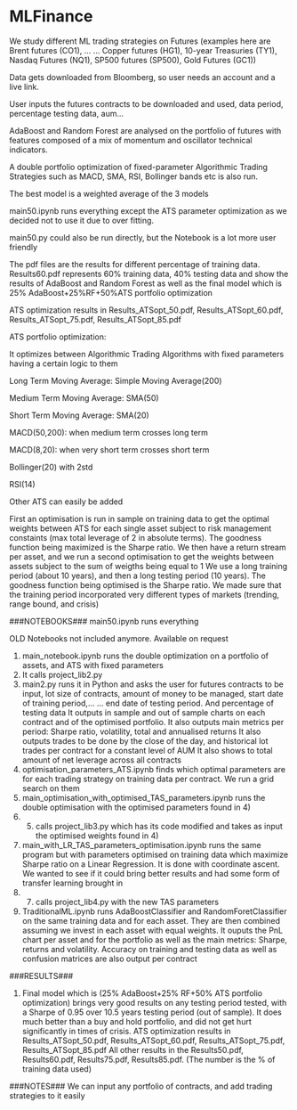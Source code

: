 # MLFinance
We study different ML trading strategies on Futures (examples here are Brent futures (CO1), ...
... Copper futures (HG1), 10-year Treasuries (TY1), Nasdaq Futures (NQ1), SP500 futures (SP500), Gold Futures (GC1))

Data gets downloaded from Bloomberg, so user needs an account and a live link. 

User inputs the futures contracts to be downloaded and used, data period, percentage testing data, aum...

AdaBoost and Random Forest are analysed on the portfolio of futures with features composed of a mix of momentum and oscillator technical indicators.

A double portfolio optimization of fixed-parameter Algorithmic Trading Strategies such as MACD, SMA, RSI, Bollinger bands etc is also run.

The best model is a weighted average of the 3 models

main50.ipynb runs everything except the ATS parameter optimization as we decided not to use it due to over fitting. 

main50.py could also be run directly, but the Notebook is a lot more user friendly

The pdf files are the results for different percentage of training data. Results60.pdf represents 60% training data, 40% testing data and show the results of AdaBoost and Random Forest as well as the final model which is 25% AdaBoost+25%RF+50%ATS portfolio optimization

ATS optimization results in Results_ATSopt_50.pdf, Results_ATSopt_60.pdf, Results_ATSopt_75.pdf, Results_ATSopt_85.pdf

ATS portfolio optimization:

It optimizes between Algorithmic Trading Algorithms with fixed parameters having a certain logic to them

Long Term Moving Average: Simple Moving Average(200)

Medium Term Moving Average: SMA(50)

Short Term Moving Average: SMA(20)

MACD(50,200): when medium term crosses long term

MACD(8,20): when very short term crosses short term

Bollinger(20) with 2std

RSI(14)

Other ATS can easily be added

First an optimisation is run in sample on training data to get the optimal weights between ATS for each single asset subject to risk management constaints 
(max total leverage of 2 in absolute terms). The goodness function being maximized is the Sharpe ratio. 
We then have a return stream per asset, and we run a second optimisation to get the weights between assets subject to the sum of weigths being equal to 1
We use a long training period (about 10 years), and then a long testing period (10 years). The goodness function being optimised is the Sharpe ratio.
We made sure that the training period incorporated very different types of markets (trending, range bound, and crisis)

###NOTEBOOKS###
main50.ipynb runs everything

OLD Notebooks not included anymore. Available on request
1) main_notebook.ipynb runs the double optimization on a portfolio of assets, and ATS with fixed parameters
2) It calls project_lib2.py
3) main2.py runs it in Python and asks the user for futures contracts to be input, lot size of contracts, amount of money to be managed, start date of training period,...
   ... end date of testing period. And percentage of testing data
   It outputs in sample and out of sample charts on each contract and of the optimised portfolio. It also outputs main metrics per period:
   Sharpe ratio, volatility, total and annualised returns
   It also outputs trades to be done by the close of the day, and historical lot trades per contract for a constant level of AUM
   It also shows to total amount of net leverage across all contracts
4) optimisation_parameters_ATS.ipynb finds which optimal parameters are for each trading strategy on training data per contract. We run a grid search on them
5) main_optimisation_with_optimised_TAS_parameters.ipynb runs the double optimisation with the optimised parameters found in 4)
6) 5) calls project_lib3.py which has its code modified and takes as input the optimised weights found in 4)
7) main_with_LR_TAS_parameters_optimisation.ipynb runs the same program but with parameters optimised on training data which maximize Sharpe ratio on a Linear Regression. 
   It is done with coordinate ascent. We wanted to see if it could bring better results and had some form of transfer learning brought in
8) 7) calls project_lib4.py with the new TAS parameters
9) TraditionalML.ipynb runs AdaBoostClassifier and RandomForetClassifier on the same training data and for each asset. 
   They are then combined assuming we invest in each asset with equal weights. It ouputs the PnL chart per asset and for the portfolio
   as well as the main metrics: Sharpe, returns and volatility. Accuracy on training and testing data as well as confusion matrices are also output per contract
   
###RESULTS###

1) Final model which is (25% AdaBoost+25% RF+50% ATS portfolio optimization) brings very good results on any testing period tested, with a Sharpe of 0.95 over 10.5 years testing period (out of sample). It does much better than a buy and hold portfolio, and did not get hurt significantly in times of crisis.
ATS optimization results in Results_ATSopt_50.pdf, Results_ATSopt_60.pdf, Results_ATSopt_75.pdf, Results_ATSopt_85.pdf
All other results in the Results50.pdf, Results60.pdf, Results75.pdf, Results85.pdf. (The number is the % of training data used)


###NOTES###
We can input any portfolio of contracts, and add trading strategies to it easily
